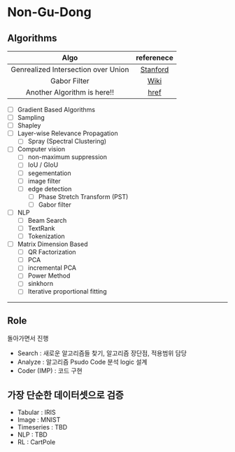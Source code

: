 # Non-Gu-Dong

## Algorithms 

|Algo| referenece  |
|:-:|:-:|
|Genrealized Intersection over Union | [Stanford](https://giou.stanford.edu/)|
|Gabor Filter | [Wiki](https://en.wikipedia.org/wiki/Gabor_filter)
|Another Algorithm is here!! | [href](www.naver.com)  | 


- [ ] Gradient Based Algorithms 
- [ ] Sampling
- [ ] Shapley 
- [ ] Layer-wise Relevance Propagation 
  - [ ] Spray (Spectral Clustering)
- [ ] Computer vision 
  - [ ] non-maximum suppression
  - [ ] IoU / GIoU 
  - [ ] segementation 
  - [ ] image filter 
  - [ ] edge detection 
    - [ ] Phase Stretch Transform (PST)  
    - [ ] Gabor filter
- [ ] NLP 
  - [ ] Beam Search 
  - [ ] TextRank
  - [ ] Tokenization
- [ ] Matrix Dimension Based 
  - [ ] QR Factorization 
  - [ ] PCA 
  - [ ] incremental PCA
  - [ ] Power Method 
  - [ ] sinkhorn 
  - [ ] Iterative proportional fitting

---
## Role 

돌아가면서 진행 

- Search  : 새로운 알고리즘들 찾기, 알고리즘 장단점, 적용범위 담당
- Analyze : 알고리즘 Psudo Code 분석 logic 설계 
- Coder (IMP) : 코드 구현

## 가장 단순한 데이터셋으로 검증 

- Tabular : IRIS 
- Image : MNIST 
- Timeseries : TBD
- NLP : TBD
- RL : CartPole 

